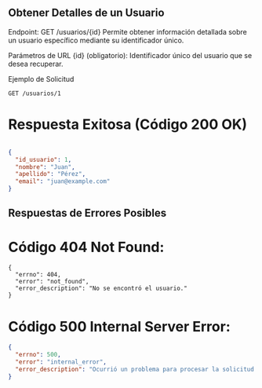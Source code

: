 ## Obtener Detalles de un Usuario
Endpoint: GET /usuarios/{id}
Permite obtener información detallada sobre un usuario específico mediante su identificador único.

Parámetros de URL
{id} (obligatorio): Identificador único del usuario que se desea recuperar.

Ejemplo de Solicitud
``` http
GET /usuarios/1
```
# Respuesta Exitosa (Código 200 OK)
```json

{
  "id_usuario": 1,
  "nombre": "Juan",
  "apellido": "Pérez",
  "email": "juan@example.com"
}
```
## Respuestas de Errores Posibles
# Código 404 Not Found:

```jason 
{
  "errno": 404,
  "error": "not_found",
  "error_description": "No se encontró el usuario."
}
```
# Código 500 Internal Server Error:
```json
{
  "errno": 500,
  "error": "internal_error",
  "error_description": "Ocurrió un problema para procesar la solicitud."
}
```
